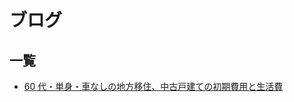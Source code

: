 # ブログ

## 一覧

- [60 代・単身・車なしの地方移住、中古戸建ての初期費用と生活費](https://github.com/HasegawaTakatune/Blog/blob/main/60%20%E4%BB%A3%E3%83%BB%E5%8D%98%E8%BA%AB%E3%83%BB%E8%BB%8A%E3%81%AA%E3%81%97%E3%81%AE%E5%9C%B0%E6%96%B9%E7%A7%BB%E4%BD%8F%E3%80%81%E4%B8%AD%E5%8F%A4%E6%88%B8%E5%BB%BA%E3%81%A6%E3%81%AE%E5%88%9D%E6%9C%9F%E8%B2%BB%E7%94%A8%E3%81%A8%E7%94%9F%E6%B4%BB%E8%B2%BB.md)
